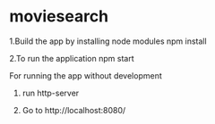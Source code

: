 # moviesearch

1.Build the app by installing node modules
  npm install 
  
  
2.To run the application 
  npm start
  
  
  
For running the app without development

1. run http-server

2. Go to http://localhost:8080/
